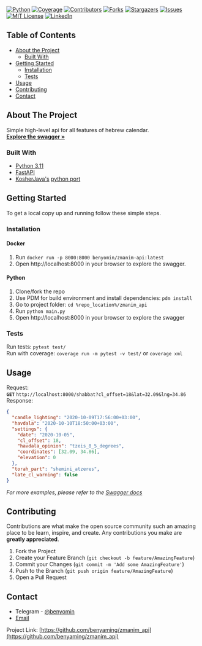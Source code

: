 <!-- PROJECT SHIELDS -->
<!--
*** I'm using markdown "reference style" links for readability.
*** Reference links are enclosed in brackets [ ] instead of parentheses ( ).
*** See the bottom of this document for the declaration of the reference variables
*** for contributors-url, forks-url, etc. This is an optional, concise syntax you may use.
*** https://www.markdownguide.org/basic-syntax/#reference-style-links
-->
[![Python][python-shield]][python-url]
[![Coverage][coverage-shield]][coverage-url]
[![Contributors][contributors-shield]][contributors-url]
[![Forks][forks-shield]][forks-url]
[![Stargazers][stars-shield]][stars-url]
[![Issues][issues-shield]][issues-url]
[![MIT License][license-shield]][license-url]
[![LinkedIn][linkedin-shield]][linkedin-url]



<!-- TABLE OF CONTENTS -->
## Table of Contents

* [About the Project](#about-the-project)
  * [Built With](#built-with)
* [Getting Started](#getting-started)
  * [Installation](#installation)
  * [Tests](#tests)
* [Usage](#usage)
* [Contributing](#contributing)
* [Contact](#contact)

<!-- ABOUT THE PROJECT -->
## About The Project

Simple high-level api for all features of hebrew calendar.  
[**Explore the swagger »**](https://api.ginzburg.io/zmanim)


### Built With

* [Python 3.11](https://www.python.org/downloads/release/python-311/)
* [FastAPI](https://github.com/tiangolo/fastapi)
* [KosherJava's](https://github.com/KosherJava/zmanim) [python port](https://github.com/pinnymz/python-zmanim)



<!-- GETTING STARTED -->
## Getting Started

To get a local copy up and running follow these simple steps.

### Installation
#### Docker
1. Run `docker run -p 8000:8000 benyomin/zmanim-api:latest`
2. Open http://localhost:8000 in your browser to explore the swagger.

#### Python
1) Clone/fork the repo
2) Use PDM for build environment and install dependencies: `pdm install`
3) Go to project folder: `cd %repo_location%/zmanim_api`
4) Run `python main.py`
5) Open http://localhost:8000 in your browser to explore the swagger

### Tests
Run tests: `pytest test/`  
Run with coverage: `coverage run -m pytest -v test/` or `coverage xml`



<!-- USAGE EXAMPLES -->
## Usage

Request:  
**`GET`** `http://localhost:8000/shabbat?cl_offset=18&lat=32.09&lng=34.86`  
Response:
```json
{
  "candle_lighting": "2020-10-09T17:56:00+03:00",
  "havdala": "2020-10-10T18:50:00+03:00",
  "settings": {
    "date": "2020-10-05",
    "cl_offset": 18,
    "havdala_opinion": "tzeis_8_5_degrees",
    "coordinates": [32.09, 34.86],
    "elevation": 0
  },
  "torah_part": "shemini_atzeres",
  "late_cl_warning": false
}
```

_For more examples, please refer to the [Swagger docs](https://api.ginzburg.io/zmanim)_



<!-- CONTRIBUTING -->
## Contributing

Contributions are what make the open source community such an amazing place to be learn, inspire, and create. Any contributions you make are **greatly appreciated**.

1. Fork the Project
2. Create your Feature Branch (`git checkout -b feature/AmazingFeature`)
3. Commit your Changes (`git commit -m 'Add some AmazingFeature'`)
4. Push to the Branch (`git push origin feature/AmazingFeature`)
5. Open a Pull Request



<!-- CONTACT -->
## Contact

* Telegram - [@benyomin](https://t.me/benyomin)  
* [Email](mailto:benyomin.94@gmail.com)

Project Link: [https://github.com/benyaming/zmanim_api](https://github.com/benyaming/zmanim_api)



<!-- MARKDOWN LINKS & IMAGES -->
<!-- https://www.markdownguide.org/basic-syntax/#reference-style-links -->
[python-shield]: https://img.shields.io/github/pipenv/locked/python-version/benyaming/zmanim_api?style=flat-square
[python-url]: https://img.shields.io/github/pipenv/locked/python-version/benyaming/zmanim_api?style=flat-square
[coverage-shield]: https://img.shields.io/codecov/c/github/benyaming/zmanim_api/master?style=flat-square
[coverage-url]: https://img.shields.io/codecov/c/github/benyaming/zmanim_api/master?style=flat-square
[contributors-shield]: https://img.shields.io/github/contributors/benyaming/zmanim_api.svg?style=flat-square
[contributors-url]: https://github.com/benyaming/zmanim_api/graphs/contributors
[forks-shield]: https://img.shields.io/github/forks/benyaming/zmanim_api.svg?style=flat-square
[forks-url]: https://github.com/benyaming/zmanim_api/network/members
[stars-shield]: https://img.shields.io/github/stars/benyaming/zmanim_api.svg?style=flat-square
[stars-url]: https://github.com/benyaming/zmanim_api/stargazers
[issues-shield]: https://img.shields.io/github/issues/benyaming/zmanim_api.svg?style=flat-square
[issues-url]: https://github.com/benyaming/repo/zmanim_api
[license-shield]: https://img.shields.io/github/license/benyaming/zmanim_api.svg?style=flat-square
[license-url]: https://github.com/benyaming/zmanim_api/blob/master/LICENSE.txt
[linkedin-shield]: https://img.shields.io/badge/-LinkedIn-black.svg?style=flat-square&logo=linkedin&colorB=555
[linkedin-url]: https://linkedin.com/in/benyaming


